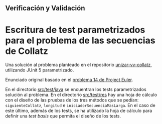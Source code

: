 ## Verificación y Validación
# Escritura de test parametrizados para el problema de las secuencias de Collatz

Una solución al problema planteado en el repositorio
[unizar-vv-collatz](https://github.com/miguel-latre/unizar-vv-collatz),
utilizando JUnit 5 parametrizado.

Enunciado original basado en el
[problema 14 de Project Euler](https://projecteuler.net/problem=14).

En el directorio [src/test/java](./src/test/java/es/unizar/eina/vv6f/collatz) se encuentran los tests parametrizados solución al problema.
En el directorio [src/test/res](./src/test/res) hay una hoja de cálculo con el diseño de las pruebas de los tres métodos
que se pedían: `siguienteCollatz`, `longitud` e `iniciadorSecuenciaMasLarga`.
En el caso de este último, además de los tests, se ha utilizado la hoja de cálculo para definir
una _test basis_ que permita el diseño de los tests.
